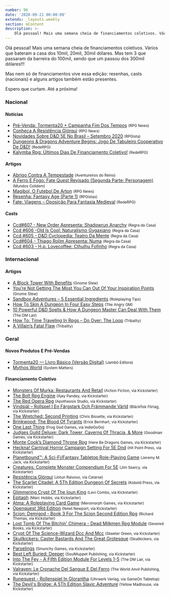 ```yaml
---
number: 96
date: '2020-09-21 00:00:00'
extends: _layouts.weekly
section: mContent
description: >-
    Olá pessoal! Mais uma semana cheia de financiamentos coletivos. Vários que bateram a casa dos 10mil, 20mil, 30mil dólares. Mas tem 3 que passaram da barreira do 100mil, sendo que um passou dos 300mil dólares!!!    Mas nem só de financiamentos vive essa edição: resenhas, casts (nacionais) e a
---
```


Olá pessoal! Mais uma semana cheia de financiamentos coletivos. Vários que bateram a casa dos 10mil, 20mil, 30mil dólares. Mas tem 3 que passaram da barreira do 100mil, sendo que um passou dos 300mil dólares!!!

Mas nem só de financiamentos vive essa edição: resenhas, casts (nacionais) e alguns artigos também estão presentes.

Espero que curtam. Até a próxima!

### Nacional

#### Notícias

- [Pré-Venda: Tormenta20 + Campanha Fim Dos Tempos] <small>(RPG News)</small>
- [Conheça A Resistência Glórqui] <small>(RPG News)</small>
- [Novidades Sobre D&amp;D 5E No Brasil – Setembro 2020] <small>(RPGista)</small>
- [Dungeons &amp; Dragons Adventure Begins: Jogo De Tabuleiro Cooperativo De D&amp;D!] <small>(RedeRPG)</small>
- [Kalymba Rpg: Últimos Dias De Financiamento Coletivo!] <small>(RedeRPG)</small>

#### Artigos

- [Abrigo Contra A Tempestade] <small>(Aventureiros do Reino)</small>
- [A Ferro E Fogo: Fate Quest Revisado (Segunda Parte: Personagem)] <small>(Mundos Colidem)</small>
- [Magibol, O Futebol De Arton] <small>(RPG News)</small>
- [Resenha: Fantasy Age (Parte 1)] <small>(RPGistas)</small>
- [Fate: Viagens – Oposição Para Fantasia Medieval] <small>(RedeRPG)</small>

#### Casts

- [Ccd#607 - New Order Apresenta: Shadowrun Anarchy] <small>(Regra da Casa)</small>
- [Ccd #606 -Old Is Cool: Naturalismo Gygaxiano] <small>(Regra da Casa)</small>
- [Ccd #605 - D&amp;D Cyclopedia: Teatro Da Mente] <small>(Regra da Casa)</small>
- [Ccd#604 - Thiago Rolim Apresenta: Numa] <small>(Regra da Casa)</small>
- [Ccd #603 - H.p. Lovecoffee: Cthulhu Fofinho] <small>(Regra da Casa)</small>

### Internacional

#### Artigos

- [A Block Tower With Benefits] <small>(Gnome Stew)</small>
- [You’re Not Getting The Most You Can Out Of Your Inspiration Points] <small>(Gnome Stew)</small>
- [Sandbox Adventures – 5 Essential Ingredients] <small>(Roleplaying Tips)</small>
- [ How To Skin A Dungeon In Four Easy Steps] <small>(The Angry GM)</small>
- [10 Powerful D&amp;D Spells &amp; How A Dungeon Master Can Deal With Them] <small>(The DM Lair)</small>
- [How To: Time Traveling In Rpgs – Do Over: The Loop] <small>(Tribality)</small>
- [A Villain’s Fatal Flaw] <small>(Tribality)</small>

### Geral

#### Novos Produtos E Pré-Vendas

- [Tormenta20 — Livro Básico (Versão Digital)] <small>(Jambô Editora)</small>
- [Mythos World] <small>(System Matters)</small>

#### Financiamento Coletivo

- [Monsters Of Murka: Restaurants And Retail] <small>(Action Fiction, via Kickstarter)</small>
- [The Bolt Rpg Engine] <small>(Ajey Pandey, via Kickstarter)</small>
- [The Red Opera Rpg] <small>(Apotheosis Studio, via Kickstarter)</small>
- [Vindsjäl – Rollspel I En Färgstark Och Främmande Värld] <small>(Bläckfisk Förlag, via Kickstarter)</small>
- [The Wretched: Second Printing] <small>(Chris Bissette, via Kickstarter)</small>
- [Brinkwood: The Blood Of Tyrants] <small>(Erick Bernhart, via Kickstarter)</small>
- [One Last Thing] <small>(Frog God Games, via IndieGoGo)</small>
- [Judges Guild Deluxe: Dark Tower, Caverns Of Thracia, &amp; More] <small>(Goodman Games, via Kickstarter)</small>
- [Monte Cook’s Diamond Throne Rpg] <small>(Here Be Dragons Games, via Kickstarter)</small>
- [Heckna! Carnival Horror Campaign Setting For 5E Dnd] <small>(Hit Point Press, via Kickstarter)</small>
- [Planetbound™: A Sci-Fi/Fantasy Tabletop Role-Playing Game] <small>(Jeremy M. Jack, via Kickstarter)</small>
- [Creatures: Complete Monster Compendium For 5E] <small>(Jim Searcy, via Kickstarter)</small>
- [Resistência Glórqui] <small>(Jotun Raivoso, via Catarse)</small>
- [The Scarlet Citadel: A 5Th Edition Dungeon Of Secrets] <small>(Kobold Press, via Kickstarter)</small>
- [Glimmering Crypt Of The Ioun King] <small>(Levi Combs, via Kickstarter)</small>
- [Epitaph] <small>(Marc Hobbs, via Kickstarter)</small>
- [Atma: A Roleplaying Card Game] <small>(Meromorph Games, via Kickstarter)</small>
- [Openquest 3Rd Edition] <small>(Newt Newport, via Kickstarter)</small>
- [Scion: Demigod - Book 3 For The Scion Second Edition Rpg] <small>(Richard Thomas, via Kickstarter)</small>
- [Lost Tomb Of The Bitchin&#039; Chimera - Dead Milkmen Rpg Module] <small>(Severed Books, via Kickstarter)</small>
- [Crypt Of The Science-Wizard Dcc And Mcc] <small>(Skeeter Green, via Kickstarter)</small>
- [Skullkickers: Caster Bastards And The Great Grotesque] <small>(Skullkickers, via Kickstarter)</small>
- [Parselings] <small>(Smunchy Games, via Kickstarter)</small>
- [Best Left Buried: Deeper] <small>(SoulMuppet Publishing, via Kickstarter)</small>
- [Into The Fey - A Fifth Edition Module For Levels 1-5] <small>(The DM Lair, via Kickstarter)</small>
- [Valraven: Le Cronache Del Sangue E Del Ferro] <small>(The World Anvil Publishing, via Kickstarter)</small>
- [Runequest - Rollenspiel In Glorantha] <small>(Uhrwerk Verlag, via GameOn Tabletop)</small>
- [The Devil&#039;s Bridge: A 5Th Edition Slavic Adventure] <small>(Yellow Madhouse, via Kickstarter)</small>


[Valraven: Le Cronache Del Sangue E Del Ferro]: https://www.kickstarter.com/projects/theworldanvil/valraven-le-cronache-del-sangue-e-del-ferro
[Vindsjäl – Rollspel I En Färgstark Och Främmande Värld]: https://www.kickstarter.com/projects/blackfiskforlag/vindsjal
[Runequest - Rollenspiel In Glorantha]: https://www.gameontabletop.com/cf195/runequest-rollenspiel-in-glorantha.html
[Mythos World]: https://www.system-matters.de/shop/mythos-world/
[Lost Tomb Of The Bitchin&#039; Chimera - Dead Milkmen Rpg Module]: https://www.kickstarter.com/projects/justinsirois/lost-tomb-of-the-bitchin-chimera-dead-milkmen-rpg-module
[One Last Thing]: https://www.indiegogo.com/projects/one-last-thing--5#/
[Glimmering Crypt Of The Ioun King]: https://www.kickstarter.com/projects/planetxgames/glimmering-crypt-of-the-ioun-king
[The Devil&#039;s Bridge: A 5Th Edition Slavic Adventure]: https://www.kickstarter.com/projects/yellowmadhouse/the-devils-bridge-a-5th-edition-adventure
[The Scarlet Citadel: A 5Th Edition Dungeon Of Secrets]: https://www.kickstarter.com/projects/deepmagic/the-scarlet-citadel-a-5th-edition-dungeon-of-secrets
[Into The Fey - A Fifth Edition Module For Levels 1-5]: https://www.kickstarter.com/projects/thedmlair/into-the-fey
[Crypt Of The Science-Wizard Dcc And Mcc]: https://www.kickstarter.com/projects/science-wizard/crypt-of-the-science-wizard-dcc-and-mcc
[Creatures: Complete Monster Compendium For 5E]: https://www.kickstarter.com/projects/1176616619/book-of-creatures-200-npcs-and-monsters-for-5th-edition
[Skullkickers: Caster Bastards And The Great Grotesque]: https://www.kickstarter.com/projects/skullkickers/skullkickers-caster-bastards-and-the-great-grotesque
[Monsters Of Murka: Restaurants And Retail]: https://www.kickstarter.com/projects/actionfiction/monsters-of-murka-restaurants-and-retail
[Scion: Demigod - Book 3 For The Scion Second Edition Rpg]: https://www.kickstarter.com/projects/200664283/scion-demigod-book-3-for-the-scion-second-edition-rpg
[The Red Opera Rpg]: https://www.kickstarter.com/projects/stonejamison/the-red-opera-rpg
[Heckna! Carnival Horror Campaign Setting For 5E Dnd]: https://www.kickstarter.com/projects/hitpointpress/heckna-cosmic-carnival-horror-campaign-setting-for-5e-dnd
[Judges Guild Deluxe: Dark Tower, Caverns Of Thracia, &amp; More]: https://www.kickstarter.com/projects/1409961192/judges-guild-deluxe-dark-tower-caverns-of-thracia-and-more
[Atma: A Roleplaying Card Game]: https://www.kickstarter.com/projects/meromorphgames/atma-a-roleplaying-card-game
[Parselings]: https://www.kickstarter.com/projects/smunchygames/parselings
[The Wretched: Second Printing]: https://www.kickstarter.com/projects/loottheroom/the-wretched-second-printing
[Planetbound™: A Sci-Fi/Fantasy Tabletop Role-Playing Game]: https://www.kickstarter.com/projects/jeremymjack/planetboundtm-a-sci-fi-fantasy-tabletop-role-playing-game
[Monte Cook’s Diamond Throne Rpg]: https://www.kickstarter.com/projects/herebedragonsgames/monte-cooks-the-diamond-throne-rpg
[Openquest 3Rd Edition]: https://www.kickstarter.com/projects/645319106/openquest-3rd-edition
[Epitaph]: https://www.kickstarter.com/projects/1802720588/epitaph
[Best Left Buried: Deeper]: https://www.kickstarter.com/projects/soulmuppet/best-left-buried-deeper?
[The Bolt Rpg Engine]: https://www.kickstarter.com/projects/boltrpg/the-bolt-rpg-engine
[Brinkwood: The Blood Of Tyrants]: https://www.kickstarter.com/projects/erikthebearik/brinkwood-the-blood-of-tyrants
[Conheça A Resistência Glórqui]: https://newsrpg.wordpress.com/2020/09/15/conheca-a-resistencia-glorqui/
[Resistência Glórqui]: https://www.catarse.me/pt/jotun_raivoso_resistencia_glorqui
[Ccd #603 - H.p. Lovecoffee: Cthulhu Fofinho]: https://regradacasa.podbean.com/e/ccd-603-hp-lovecoffee-cthulhu-fofinho/
[10 Powerful D&amp;D Spells &amp; How A Dungeon Master Can Deal With Them]: https://www.thedmlair.com/2020/09/15/10-powerful-dd-spells-how-a-dungeon-master-can-deal-with-them/
[ How To Skin A Dungeon In Four Easy Steps]: https://theangrygm.com/how-to-skin-a-dungeon/
[A Villain’s Fatal Flaw]: https://www.tribality.com/2020/09/15/creating-an-organization-of-evil-2/
[Ccd#604 - Thiago Rolim Apresenta: Numa]: https://regradacasa.podbean.com/e/ccd604-thiago-rolim-apresenta-numa/
[You’re Not Getting The Most You Can Out Of Your Inspiration Points]: https://gnomestew.com/youre-not-getting-the-most-you-can-out-of-your-inspiration-points/
[How To: Time Traveling In Rpgs – Do Over: The Loop]: https://www.tribality.com/2020/09/16/how-to-time-traveling-in-rpgs-do-over-the-loop/
[Abrigo Contra A Tempestade]: https://aventureirosdosreinos.com/abrigo-contra-a-tempestade/
[Fate: Viagens – Oposição Para Fantasia Medieval]: https://www.rederpg.com.br/2020/09/16/fate-viagens-oposicao-para-fantasia-medieval/
[Ccd #605 - D&amp;D Cyclopedia: Teatro Da Mente]: https://regradacasa.podbean.com/e/ccd-605-dd-cyclopedia-teatro-da-mente/
[Pré-Venda: Tormenta20 + Campanha Fim Dos Tempos]: https://newsrpg.wordpress.com/2020/09/17/pre-venda-tormenta20-campanha-fim-dos-tempos/
[Tormenta20 — Livro Básico (Versão Digital)]: https://jamboeditora.com.br/produto/tormenta20-digital/
[Ccd #606 -Old Is Cool: Naturalismo Gygaxiano]: https://regradacasa.podbean.com/e/ccd-606-old-is-cool-naturalismo-gygaxiano/
[Novidades Sobre D&amp;D 5E No Brasil – Setembro 2020]: https://rpgista.com.br/2020/09/18/novidades-sobre-dd-5e-no-brasil-setembro-2020
[Magibol, O Futebol De Arton]: https://newsrpg.wordpress.com/2020/09/19/magibol-o-futebol-de-arton/
[Kalymba Rpg: Últimos Dias De Financiamento Coletivo!]: https://www.rederpg.com.br/2020/09/18/kalymba-rpg-ultimos-dias-de-financiamento-coletivo/
[Sandbox Adventures – 5 Essential Ingredients]: https://www.roleplayingtips.com/adventure-building-campaigns/sandbox-adventures-5-essential-ingredients/
[Dungeons &amp; Dragons Adventure Begins: Jogo De Tabuleiro Cooperativo De D&amp;D!]: https://www.rederpg.com.br/2020/09/20/dungeons-dragons-adventure-begins-jogo-de-tabuleiro-cooperativo-de-dd/
[Ccd#607 - New Order Apresenta: Shadowrun Anarchy]: https://regradacasa.podbean.com/e/ccd607-new-order-apresenta-shadowrun-anarchy/
[A Block Tower With Benefits]: https://gnomestew.com/a-block-tower-with-benefits/
[Resenha: Fantasy Age (Parte 1)]: https://rpgista.com.br/2020/09/21/resenha-fantasy-age-parte-1/
[A Ferro E Fogo: Fate Quest Revisado (Segunda Parte: Personagem)]: https://www.mundoscolidem.com.br/fate-quest-personagem/
